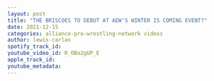 ```yaml
---
layout: post
title: "THE BRISCOES TO DEBUT AT AEW'S WINTER IS COMING EVENT?"
date: 2021-12-15
categories: alliance-pro-wrestling-network videos
author: lewis-carlan
spotify_track_id: 
youtube_video_id: R_OBo2gUP_E
apple_track_id: 
youtube_metadata: 
---
```

